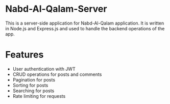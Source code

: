 # Nabd-Al-Qalam-Server

This is a server-side application for Nabd-Al-Qalam application. It is written in Node.js and Express.js and used to handle the backend operations of the app.

# Features

- User authentication with JWT
- CRUD operations for posts and comments
- Pagination for posts 
- Sorting for posts 
- Searching for posts 
- Rate limiting for requests 
